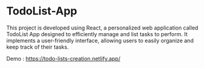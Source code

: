 # TodoList-App
This project is developed using React, a personalized web application called TodoList App designed to efficiently manage and list tasks to perform. It implements a user-friendly interface, allowing users to easily organize and keep track of their tasks.

Demo : https://todo-lists-creation.netlify.app/
